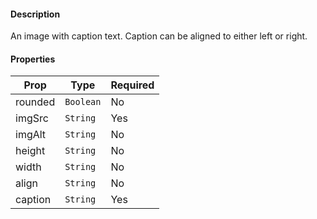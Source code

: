 #### Description

An image with caption text. Caption can be aligned to either left or right.

#### Properties
| Prop          | Type       | Required |
| ------------- | ---------- | -------- |
| rounded       | `Boolean`  | No       |
| imgSrc        | `String`   | Yes      |
| imgAlt        | `String`   | No       |
| height        | `String`   | No       |
| width         | `String`   | No       |
| align         | `String`   | No       |
| caption       | `String`   | Yes      |
